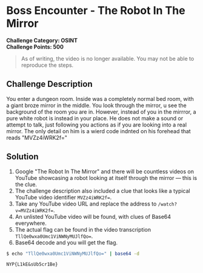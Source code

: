 # Boss Encounter - The Robot In The Mirror

**Challenge Category: OSINT** <br />
**Challenge Points: 500**

> As of writing, the video is no longer available. You may not be able to reproduce the steps.

## Challenge Description

You enter a dungeon room. Inside was a completely normal bed room, with a giant broze mirror in the middle. You look through the mirror, u see the background of the room you are in. However, instead of you in the mirrror, a pure white robot is instead in your place. He does not make a sound or attempt to talk, just following you actions as if you are looking into a real mirror. The only detail on him is a wierd code indnted on his forehead that reads "MVZz4iWRK2f="

## Solution

1. Google "The Robot In The Mirror" and there will be countless videos on YouTube showcasing a robot looking at itself through the mirror — this is the clue.
2. The challenge description also included a clue that looks like a typical YouTube video identifier `MVZz4iWRK2f=`.
3. Take any YouTube video URL and replace the address to `/watch?v=MVZz4iWRK2f=`.
4. An unlisted YouTube video will be found, with clues of Base64 everywhere.
5. The actual flag can be found in the video transcription `TllQe0wxa0Umc1ViNWNyMUJlfQo=`.
6. Base64 decode and you will get the flag.

```sh
$ echo "TllQe0wxa0Umc1ViNWNyMUJlfQo=" | base64 -d
```

```
NYP{L1kE&sUb5cr1Be}
```
